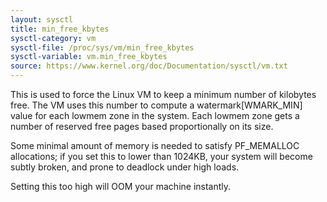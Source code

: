 ```yaml
---
layout: sysctl
title: min_free_kbytes
sysctl-category: vm
sysctl-file: /proc/sys/vm/min_free_kbytes
sysctl-variable: vm.min_free_kbytes
source: https://www.kernel.org/doc/Documentation/sysctl/vm.txt
---
```

This is used to force the Linux VM to keep a minimum number
of kilobytes free. The VM uses this number to compute a
watermark[WMARK_MIN] value for each lowmem zone in the system.
Each lowmem zone gets a number of reserved free pages based
proportionally on its size.

Some minimal amount of memory is needed to satisfy PF_MEMALLOC
allocations; if you set this to lower than 1024KB, your system will
become subtly broken, and prone to deadlock under high loads.

Setting this too high will OOM your machine instantly.